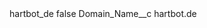 <?xml version="1.0" encoding="UTF-8"?>
<CustomMetadata xmlns="http://soap.sforce.com/2006/04/metadata" xmlns:xsi="http://www.w3.org/2001/XMLSchema-instance" xmlns:xsd="http://www.w3.org/2001/XMLSchema">
    <label>hartbot_de</label>
    <protected>false</protected>
    <values>
        <field>Domain_Name__c</field>
        <value xsi:type="xsd:string">hartbot.de</value>
    </values>
</CustomMetadata>
